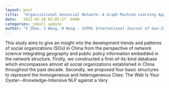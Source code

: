 ```yaml
---
layout: post
title:  "Organizational Geosocial Network: A Graph Machine Learning Approach Integrating Geographic and Public Policy Information for Studying the Development of Social "
date:   2022-05-28 02:05:27 -0400
categories: jekyll update
author: "X Zhao, S Wang, H Wang - ISPRS International Journal of Geo-Information, 2022"
---
```

This study aims to give an insight into the development trends and patterns of social organizations (SOs) in China from the perspective of network science integrating geography and public policy information embedded in the network structure. Firstly, we constructed a first-of-its-kind database which encompasses almost all social organizations established in China throughout the past decade. Secondly, we proposed four basic structures to represent the homogeneous and heterogeneous  Cites: The Web Is Your Oyster--Knowledge-Intensive NLP against a Very 